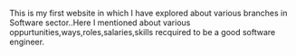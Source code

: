 
This is my first website in which I have explored about various branches in Software sector..Here I mentioned about various oppurtunities,ways,roles,salaries,skills recquired to be a good software engineer.
